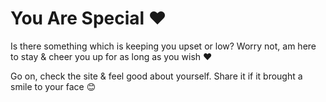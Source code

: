 # You Are Special ❤️
Is there something which is keeping you upset or low?
Worry not, am here to stay & cheer you up for as long as you wish ❤

Go on, check the site & feel good about yourself. 
Share it if it brought a smile to your face 😊
